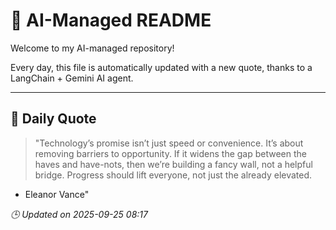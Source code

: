# 🧠 AI-Managed README

Welcome to my AI-managed repository!

Every day, this file is automatically updated with a new quote, thanks to a LangChain + Gemini AI agent.

---

## 📅 Daily Quote

> "Technology’s promise isn’t just speed or convenience.
It’s about removing barriers to opportunity.
If it widens the gap between the haves and have-nots,
then we’re building a fancy wall, not a helpful bridge.
Progress should lift everyone, not just the already elevated.
- Eleanor Vance"

*🕒 Updated on 2025-09-25 08:17*